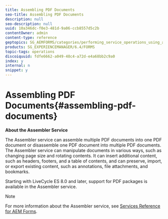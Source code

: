 ```yaml
---
title: Assembling PDF Documents
seo-title: Assembling PDF Documents
description: null
seo-description: null
uuid: 10a346dc-f0e3-481d-9a06-ccb8557d5c2b
contentOwner: admin
content-type: reference
geptopics: SG_AEMFORMS/categories/performing_service_operations_using_apis
products: SG_EXPERIENCEMANAGER/6.4/FORMS
topic-tags: operations
discoiquuid: fdfe6662-a049-48c4-a72d-e4a68bb2c9a0
index: y
internal: n
snippet: y
---
```


# Assembling PDF Documents{#assembling-pdf-documents}

**About the Assembler Service**

The Assembler service can assemble multiple PDF documents into one PDF document or disassemble one PDF document into multiple PDF documents. The Assembler service can manipulate documents in various ways, such as changing page size and rotating contents. It can insert additional content, such as headers, footers, and a table of contents, and can preserve, import, or export existing content, such as annotations, file attachments, and bookmarks.

Starting with LiveCycle ES 8.0 and later, support for PDF packages is available in the Assembler service.

>[!NOTE]
>
>For more information about the Assembler service, see [Services Reference for AEM Forms](http://www.adobe.com/go/learn_aemforms_services_63).

